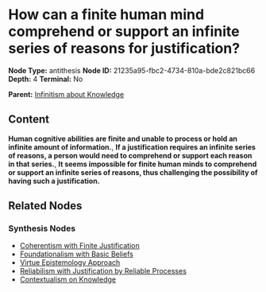 # How can a finite human mind comprehend or support an infinite series of reasons for justification?

**Node Type:** antithesis
**Node ID:** 21235a95-fbc2-4734-810a-bde2c821bc66
**Depth:** 4
**Terminal:** No

**Parent:** [Infinitism about Knowledge](infinitism-about-knowledge-synthesis-3edafc74-05c8-4c31-a1a7-9c807f7ce51e.md)

## Content

**Human cognitive abilities are finite and unable to process or hold an infinite amount of information.**, **If a justification requires an infinite series of reasons, a person would need to comprehend or support each reason in that series.**, **It seems impossible for finite human minds to comprehend or support an infinite series of reasons, thus challenging the possibility of having such a justification.**

## Related Nodes

### Synthesis Nodes

- [Coherentism with Finite Justification](coherentism-with-finite-justification-synthesis-75ba8113-bc7a-47e7-9f1d-167e13c435e4.md)
- [Foundationalism with Basic Beliefs](foundationalism-with-basic-beliefs-synthesis-7564fcf5-ab4a-4a66-95e1-2356691725b6.md)
- [Virtue Epistemology Approach](virtue-epistemology-approach-synthesis-d8506ae9-8653-46e0-a2ae-9eaf8b549dae.md)
- [Reliabilism with Justification by Reliable Processes](reliabilism-with-justification-by-reliable-processes-synthesis-c8569be9-8a92-4764-937a-1ac40210b3cb.md)
- [Contextualism on Knowledge](contextualism-on-knowledge-synthesis-0628d79c-b3b0-4957-a8a4-61aafe818332.md)
